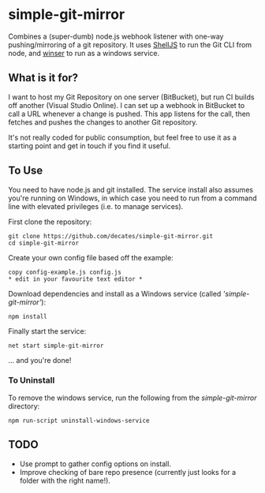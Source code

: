 # simple-git-mirror
Combines a (super-dumb) node.js webhook listener with one-way pushing/mirroring of a git repository. It uses [ShellJS]() to run the Git CLI from node, and [winser]() to run as a windows service.

## What is it for?
I want to host my Git Repository on one server (BitBucket), but run CI builds off another (Visual Studio Online). I can set up a webhook in BitBucket to call a URL whenever a change is pushed. This app listens for the call, then fetches and pushes the changes to another Git repository.

It's not really coded for public consumption, but feel free to use it as a starting point and get in touch if you find it useful.

## To Use
You need to have node.js and git installed. The service install also assumes you're running on Windows, in which case you need to run from a command line with elevated privileges (i.e. to manage services).

First clone the repository:

    git clone https://github.com/decates/simple-git-mirror.git
    cd simple-git-mirror

Create your own config file based off the example:

    copy config-example.js config.js
    * edit in your favourite text editor *

Download dependencies and install as a Windows service (called *'simple-git-mirror'*):

    npm install

Finally start the service:

    net start simple-git-mirror

... and you're done!

### To Uninstall

To remove the windows service, run the following from the *simple-git-mirror* directory:

    npm run-script uninstall-windows-service

## TODO

* Use prompt to gather config options on install.
* Improve checking of bare repo presence (currently just looks for a folder with the right name!).
